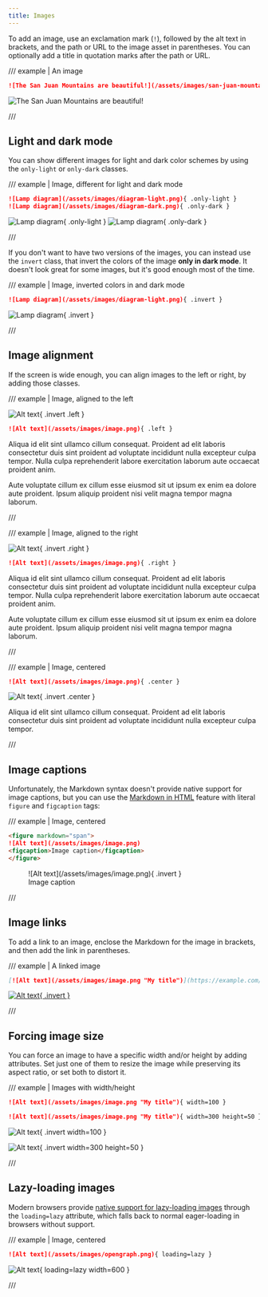 ```yaml
---
title: Images
---
```


To add an image, use an exclamation mark (`!`), followed by the alt text in brackets, and the path or URL to the image asset in parentheses. You can optionally add a title in quotation marks after the path or URL.

/// example | An image

```md
![The San Juan Mountains are beautiful!](/assets/images/san-juan-mountains.jpg "San Juan Mountains")
```

![The San Juan Mountains are beautiful!](/assets/images/san-juan-mountains.jpg "San Juan Mountains")

///


## Light and dark mode

You can show different images for light and dark color schemes by using the `only-light` or `only-dark` classes.

/// example | Image, different for light and dark mode

```md
![Lamp diagram](/assets/images/diagram-light.png){ .only-light }
![Lamp diagram](/assets/images/diagram-dark.png){ .only-dark }
```

![Lamp diagram](/assets/images/diagram-light.png){ .only-light }
![Lamp diagram](/assets/images/diagram-dark.png){ .only-dark }

///

If you don't want to have two versions of the images, you can instead use the `invert` class, that invert
the colors of the image **only in dark mode**. It doesn't look great for some images, but it's good enough most of the time.

/// example | Image, inverted colors in and dark mode

```md
![Lamp diagram](/assets/images/diagram-light.png){ .invert }
```

![Lamp diagram](/assets/images/diagram-light.png){ .invert }

///


## Image alignment

If the screen is wide enough, you can align images to the left or right, by adding those classes.

/// example | Image, aligned to the left

![Alt text](/assets/images/image.png){ .invert .left }

```md
![Alt text](/assets/images/image.png){ .left }
```

Aliqua id elit sint ullamco cillum consequat.
Proident ad elit laboris consectetur duis sint proident ad voluptate incididunt nulla excepteur culpa tempor.
Nulla culpa reprehenderit labore exercitation laborum aute occaecat proident anim.

Aute voluptate cillum ex cillum esse eiusmod sit ut ipsum ex enim ea dolore aute proident.
Ipsum aliquip proident nisi velit magna tempor magna laborum.

///

/// example | Image, aligned to the right

![Alt text](/assets/images/image.png){ .invert .right }

```md
![Alt text](/assets/images/image.png){ .right }
```

Aliqua id elit sint ullamco cillum consequat.
Proident ad elit laboris consectetur duis sint proident ad voluptate incididunt nulla excepteur culpa tempor.
Nulla culpa reprehenderit labore exercitation laborum aute occaecat proident anim.

Aute voluptate cillum ex cillum esse eiusmod sit ut ipsum ex enim ea dolore aute proident.
Ipsum aliquip proident nisi velit magna tempor magna laborum.

///

/// example | Image, centered

```md
![Alt text](/assets/images/image.png){ .center }
```

![Alt text](/assets/images/image.png){ .invert .center }

Aliqua id elit sint ullamco cillum consequat.
Proident ad elit laboris consectetur duis sint proident ad voluptate incididunt nulla excepteur culpa tempor.

///


## Image captions

Unfortunately, the Markdown syntax doesn't provide native support for image captions, but you can use the [Markdown in HTML](/docs/md/markdown/html/#markdown-in-html) feature with literal `figure` and `figcaption` tags:

/// example | Image, centered

```md
<figure markdown="span">
![Alt text](/assets/images/image.png)
<figcaption>Image caption</figcaption>
</figure>
```

<figure markdown="span">
![Alt text](/assets/images/image.png){ .invert }
<figcaption>Image caption</figcaption>
</figure>

///


## Image links

To add a link to an image, enclose the Markdown for the image in brackets, and then add the link in parentheses.

/// example | A linked image

```md
[![Alt text](/assets/images/image.png "My title")](https://example.com/)
```

[![Alt text](/assets/images/image.png "My title"){ .invert }](https://example.com/)

///


## Forcing image size

You can force an image to have a specific width and/or height by adding attributes. Set just one of them to resize the image while preserving its aspect ratio, or set both to distort it.

/// example | Images with width/height

```md
![Alt text](/assets/images/image.png "My title"){ width=100 }

![Alt text](/assets/images/image.png "My title"){ width=300 height=50 }
```

![Alt text](/assets/images/image.png "My title"){ .invert width=100 }

![Alt text](/assets/images/image.png "My title"){ .invert width=300 height=50 }

///


## Lazy-loading images

Modern browsers provide [native support for lazy-loading images](https://caniuse.com/loading-lazy-attr) through the `loading=lazy` attribute, which falls back to normal eager-loading in browsers without support.

/// example | Image, centered

```md
![Alt text](/assets/images/opengraph.png){ loading=lazy }
```

![Alt text](/assets/images/opengraph.png){ loading=lazy width=600 }

///
